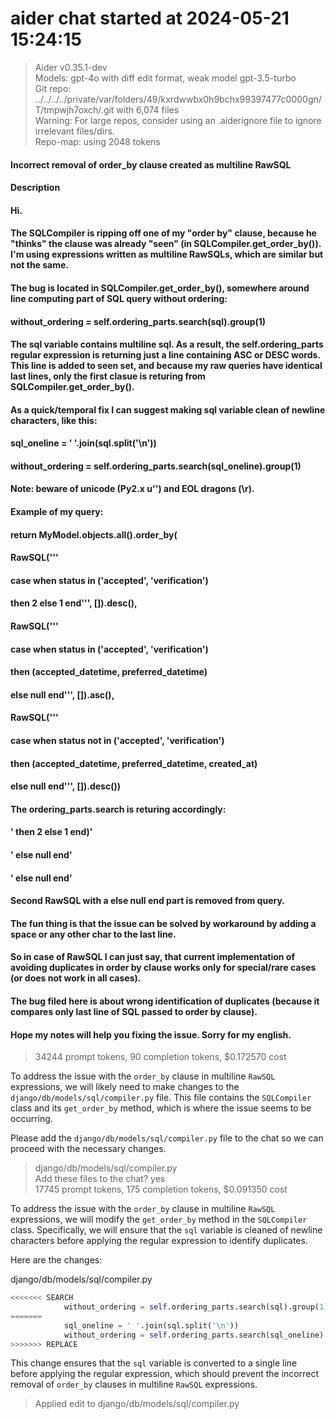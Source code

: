 
# aider chat started at 2024-05-21 15:24:15

> Aider v0.35.1-dev  
> Models: gpt-4o with diff edit format, weak model gpt-3.5-turbo  
> Git repo: ../../../../private/var/folders/49/kxrdwwbx0h9bchx99397477c0000gn/T/tmpwjh7oxch/.git with 6,074 files  
> Warning: For large repos, consider using an .aiderignore file to ignore irrelevant files/dirs.  
> Repo-map: using 2048 tokens  

#### Incorrect removal of order_by clause created as multiline RawSQL  
#### Description  
#### 	  
#### Hi.  
#### The SQLCompiler is ripping off one of my "order by" clause, because he "thinks" the clause was already "seen" (in SQLCompiler.get_order_by()). I'm using expressions written as multiline RawSQLs, which are similar but not the same.   
#### The bug is located in SQLCompiler.get_order_by(), somewhere around line computing part of SQL query without ordering:  
#### without_ordering = self.ordering_parts.search(sql).group(1)  
#### The sql variable contains multiline sql. As a result, the self.ordering_parts regular expression is returning just a line containing ASC or DESC words. This line is added to seen set, and because my raw queries have identical last lines, only the first clasue is returing from SQLCompiler.get_order_by().  
#### As a quick/temporal fix I can suggest making sql variable clean of newline characters, like this:  
#### sql_oneline = ' '.join(sql.split('\n'))  
#### without_ordering = self.ordering_parts.search(sql_oneline).group(1)  
#### Note: beware of unicode (Py2.x u'') and EOL dragons (\r).  
#### Example of my query:  
#### 	return MyModel.objects.all().order_by(  
#### 		RawSQL('''  
#### 			case when status in ('accepted', 'verification')  
#### 				 then 2 else 1 end''', []).desc(),  
#### 		RawSQL('''  
#### 			case when status in ('accepted', 'verification')  
#### 				 then (accepted_datetime, preferred_datetime)  
#### 				 else null end''', []).asc(),  
#### 		RawSQL('''  
#### 			case when status not in ('accepted', 'verification')  
#### 				 then (accepted_datetime, preferred_datetime, created_at)  
#### 				 else null end''', []).desc())  
#### The ordering_parts.search is returing accordingly:  
#### '				 then 2 else 1 end)'  
#### '				 else null end'  
#### '				 else null end'  
#### Second RawSQL with a				 else null end part is removed from query.  
#### The fun thing is that the issue can be solved by workaround by adding a space or any other char to the last line.   
#### So in case of RawSQL I can just say, that current implementation of avoiding duplicates in order by clause works only for special/rare cases (or does not work in all cases).   
#### The bug filed here is about wrong identification of duplicates (because it compares only last line of SQL passed to order by clause).  
#### Hope my notes will help you fixing the issue. Sorry for my english.  
> 34244 prompt tokens, 90 completion tokens, $0.172570 cost  

To address the issue with the `order_by` clause in multiline `RawSQL` expressions, we will likely need to make changes to the `django/db/models/sql/compiler.py` file. This file contains the `SQLCompiler` class and its `get_order_by` method, which is where the issue seems to be occurring.

Please add the `django/db/models/sql/compiler.py` file to the chat so we can proceed with the necessary changes.

> django/db/models/sql/compiler.py  
> Add these files to the chat? yes  
> 17745 prompt tokens, 175 completion tokens, $0.091350 cost  

To address the issue with the `order_by` clause in multiline `RawSQL` expressions, we will modify the `get_order_by` method in the `SQLCompiler` class. Specifically, we will ensure that the `sql` variable is cleaned of newline characters before applying the regular expression to identify duplicates.

Here are the changes:

django/db/models/sql/compiler.py
```python
<<<<<<< SEARCH
            without_ordering = self.ordering_parts.search(sql).group(1)
=======
            sql_oneline = ' '.join(sql.split('\n'))
            without_ordering = self.ordering_parts.search(sql_oneline).group(1)
>>>>>>> REPLACE
```

This change ensures that the `sql` variable is converted to a single line before applying the regular expression, which should prevent the incorrect removal of `order_by` clauses in multiline `RawSQL` expressions.

> Applied edit to django/db/models/sql/compiler.py  
